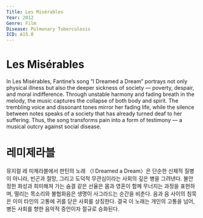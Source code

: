 ```yaml
---
Title: Les Misérables
Year: 2012
Genre: Film
Disease: Pulmonary Tuberculosis
ICD: A15.0
---
```


# Les Misérables

In Les Misérables, Fantine’s song “I Dreamed a Dream” portrays not only physical illness but also the deeper sickness of society — poverty, despair, and moral indifference. Through unstable harmony and fading breath in the melody, the music captures the collapse of both body and spirit. The trembling voice and dissonant tones mirror her fading life, while the silence between notes speaks of a society that has already turned deaf to her suffering. Thus, the song transforms pain into a form of testimony — a musical outcry against social disease.

# 레미제라블

뮤지컬 레 미제라블에서 판틴의 노래 〈I Dreamed a Dream〉은 단순한 신체적 질병이 아니라, 빈곤과 절망, 그리고 도덕적 무관심이라는 사회의 깊은 병을 그려낸다. 불안정한 화성과 희미해져 가는 숨결 같은 선율은 몸과 영혼이 함께 무너지는 과정을 표현하며, 떨리는 목소리와 불협화음은 생명이 사그라드는 순간을 비춘다. 음과 음 사이의 침묵은 이미 타인의 고통에 귀를 닫은 사회를 상징한다. 결국 이 노래는 개인의 고통을 넘어, 병든 사회를 향한 음악적 증언이자 절규로 승화된다.
